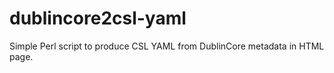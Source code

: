 # dublincore2csl-yaml
Simple Perl script to produce CSL YAML from DublinCore metadata in HTML page.
